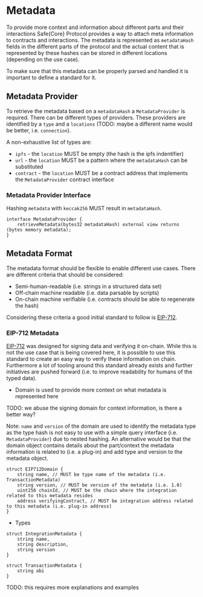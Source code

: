 # Metadata

To provide more context and information about different parts and their interactions Safe{Core} Protocol provides a way to attach meta information to contracts and interactions. The metadata is represented as `metadataHash` fields in the different parts of the protocol and the actual content that is represented by these hashes can be stored in different locations (depending on the use case).

To make sure that this metadata can be properly parsed and handled it is important to define a standard for it.

## Metadata Provider

To retrieve the metadata based on a `metadataHash` a `MetadataProvider` is required. There can be different types of providers. These providers are identified by a `type` and a `locations` (TODO: maybe a different name would be better, i.e. `connection`).

A non-exhaustive list of types are:
- `ipfs` - the `location` MUST be empty (the hash is the ipfs indentifier)
- `url` - the `location` MUST be a pattern where the `metadataHash` can be substituted
- `contract` - the `location` MUST be a contract address that implements the `MetadataProvider` contract interface


### Metadata Provider Interface

Hashing `metadata` with `keccak256` MUST result in `metadataHash`.

```solidity
interface MetadataProvider {
    retrieveMetadata(bytes32 metadataHash) external view returns (bytes memory metadata);
}
```

## Metadata Format

The metadata format should be flexible to enable different use cases. There are different criteria that should be considered:
- Semi-human-readable (i.e. strings in a structured data set)
- Off-chain machine readable (i.e. data parsable by scripts)
- On-chain machine verifiable (i.e. contracts should be able to regenerate the hash)

Considering these criteria a good initial standard to follow is [EIP-712](https://eips.ethereum.org/EIPS/eip-712).

### EIP-712 Metadata

[EIP-712](https://eips.ethereum.org/EIPS/eip-712) was designed for signing data and verifying it on-chain. While this is not the use case that is being covered here, it is possible to use this standard to create an easy way to verify these information on chain. Furthermore a lot of tooling around this standard already exists and further initiatives are pushed forward (i.e. to improve readability for humans of the typed data).

- Domain is used to provide more context on what metadata is represented here

TODO: we abuse the signing domain for context information, is there a better way?

Note: `name` and `version` of the domain are used to identify the metadata type as the type hash is not easy to use with a simple query interface (i.e. `MetadataProvider`) due to nested hashing. An alternative would be that the domain object contains details about the part/context the metadata information is related to (i.e. a plug-in) and add type and version to the metadata object. 

```solidity
struct EIP712Domain {
    string name, // MUST be type name of the metadata (i.e. TransactionMetadata)
    string version, // MUST be version of the metadata (i.e. 1.0)
    uint256 chainId, // MUST be the chain where the integration related to this metadata resides
    address verifyingContract, // MUST be integration address related to this metadata (i.e. plug-in address)
}
```

- Types

```solidity
struct IntegrationMetadata {
    string name,
    string description,
    string version
}
```

```solidity
struct TransactionMetadata {
    string abi
}
```

TODO: this requires more explanations and examples